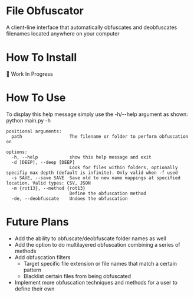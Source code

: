 # File Obfuscator
A client-line interface that automatically obfuscates and deobfuscates filenames located anywhere on your computer

# How To Install
🚧 Work In Progress

# How To Use
 To display this help message simply use the -h/--help argument as shown: python main.py -h
```text
positional arguments:
  path                  The filename or folder to perform obfuscation on

options:
  -h, --help            show this help message and exit
  -d [DEEP], --deep [DEEP]
                        Look for files within folders, optionally specifiy max depth (default is infinite). Only valid when -f used
  -s SAVE, --save SAVE  Save old to new name mappings at specified location. Valid types: CSV, JSON
  -m {rot13}, --method {rot13}
                        Define the obfuscation method
  -de, --deobfuscate    Undoes the obfuscation
```

# Future Plans
- Add the ability to obfuscate/deobfuscate folder names as well
- Add the option to do multilayered obfuscation combining a series of methods
- Add obfuscation filters
  - Target specific file extension or file names that match a certain pattern
  - Blacklist certain files from being obfuscated
- Implement more obfuscation techniques and methods for a user to define their own
